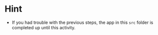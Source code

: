 # Hint

* If you had trouble with the previous steps, the app in this `src` folder is completed up until this activity.
